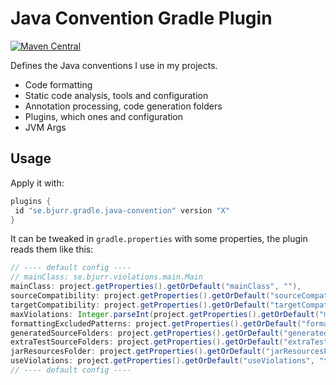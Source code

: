 # Java Convention Gradle Plugin

[![Maven Central](https://maven-badges.herokuapp.com/maven-central/se.bjurr.gradle.java-convention/se.bjurr.gradle.java-convention.gradle.plugin/badge.svg)](https://search.maven.org/artifact/se.bjurr.gradle.java-convention/se.bjurr.gradle.java-convention.gradle.plugin)

Defines the Java conventions I use in my projects.

- Code formatting
- Static code analysis, tools and configuration
- Annotation processing, code generation folders
- Plugins, which ones and configuration
- JVM Args

## Usage

Apply it with:

```groovy
plugins {
 id "se.bjurr.gradle.java-convention" version "X"
}
```

It can be tweaked in `gradle.properties` with some properties, the plugin reads them like this:

```groovy
// ---- default config ----
// mainClass: se.bjurr.violations.main.Main
mainClass: project.getProperties().getOrDefault("mainClass", ""),
sourceCompatibility: project.getProperties().getOrDefault("sourceCompatibility", "17"),
targetCompatibility: project.getProperties().getOrDefault("targetCompatibility", "17"),
maxViolations: Integer.parseInt(project.getProperties().getOrDefault("maxViolations", "0")),
formattingExcludedPatterns: project.getProperties().getOrDefault("formattingExcludedPatterns", "**/gen/**,**/generated/**"),
generatedSourceFolders: project.getProperties().getOrDefault("generatedSourceFolders", "src/gen/java,src/generated/java"),
extraTestSourceFolders: project.getProperties().getOrDefault("extraTestSourceFolders", "src/test/generated"),
jarResourcesFolder: project.getProperties().getOrDefault("jarResourcesFolder", "src/jar/resources"),
useViolations: project.getProperties().getOrDefault("useViolations", "true") == "true",
// ---- default config ----
```
